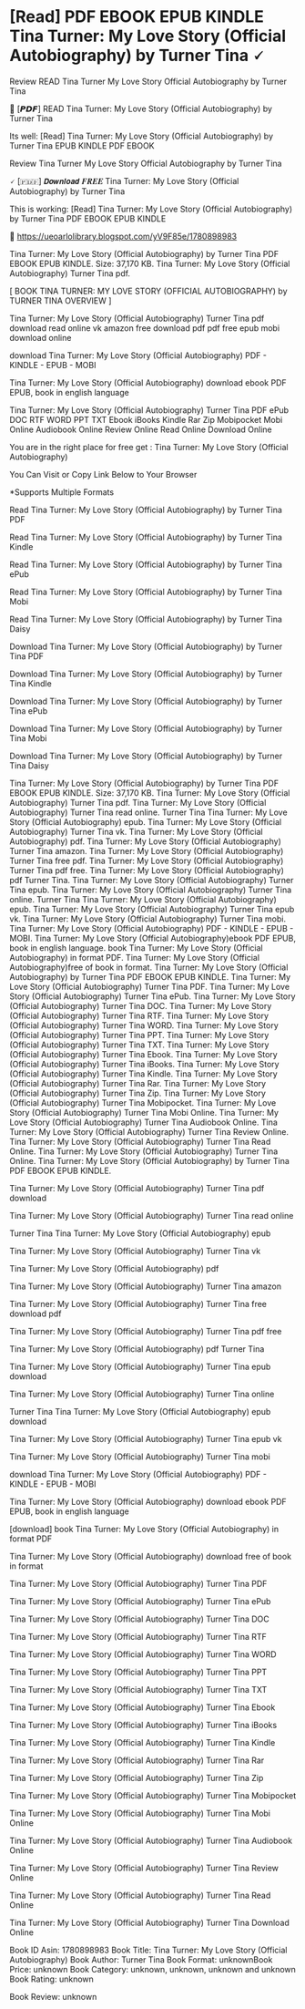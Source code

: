 # [Read] PDF EBOOK EPUB KINDLE Tina Turner: My Love Story (Official Autobiography) by  Turner  Tina 🗸
Review READ Tina Turner My Love Story Official Autobiography by Turner Tina

📒 [𝙋𝘿𝙁] READ Tina Turner: My Love Story (Official Autobiography) by Turner Tina

Its well: [Read] Tina Turner: My Love Story (Official Autobiography) by Turner Tina EPUB KINDLE PDF EBOOK


Review Tina Turner My Love Story Official Autobiography by Turner Tina

🗸 [​🇵​​🇩​​🇫​] 𝘿𝙤𝙬𝙣𝙡𝙤𝙖𝙙 𝑭𝑹𝑬𝑬 Tina Turner: My Love Story (Official Autobiography) by Turner Tina

This is working: [Read] Tina Turner: My Love Story (Official Autobiography) by Turner Tina PDF EBOOK EPUB KINDLE



📢 https://ueoarlolibrary.blogspot.com/yV9F85e/1780898983



Tina Turner: My Love Story (Official Autobiography) by Turner Tina PDF EBOOK EPUB KINDLE. Size: 37,170 KB. Tina Turner: My Love Story (Official Autobiography) Turner Tina pdf.

[ BOOK TINA TURNER: MY LOVE STORY (OFFICIAL AUTOBIOGRAPHY) by TURNER TINA OVERVIEW ]

Tina Turner: My Love Story (Official Autobiography) Turner Tina pdf download read online vk amazon free download pdf pdf free epub mobi download online

download Tina Turner: My Love Story (Official Autobiography) PDF - KINDLE - EPUB - MOBI

Tina Turner: My Love Story (Official Autobiography) download ebook PDF EPUB, book in english language

Tina Turner: My Love Story (Official Autobiography) Turner Tina PDF ePub DOC RTF WORD PPT TXT Ebook iBooks Kindle Rar Zip Mobipocket Mobi Online Audiobook Online Review Online Read Online Download Online

You are in the right place for free get : Tina Turner: My Love Story (Official Autobiography)

You Can Visit or Copy Link Below to Your Browser

*Supports Multiple Formats

Read Tina Turner: My Love Story (Official Autobiography) by Turner Tina PDF

Read Tina Turner: My Love Story (Official Autobiography) by Turner Tina Kindle

Read Tina Turner: My Love Story (Official Autobiography) by Turner Tina ePub

Read Tina Turner: My Love Story (Official Autobiography) by Turner Tina Mobi

Read Tina Turner: My Love Story (Official Autobiography) by Turner Tina Daisy

Download Tina Turner: My Love Story (Official Autobiography) by Turner Tina PDF

Download Tina Turner: My Love Story (Official Autobiography) by Turner Tina Kindle

Download Tina Turner: My Love Story (Official Autobiography) by Turner Tina ePub

Download Tina Turner: My Love Story (Official Autobiography) by Turner Tina Mobi

Download Tina Turner: My Love Story (Official Autobiography) by Turner Tina Daisy

Tina Turner: My Love Story (Official Autobiography) by Turner Tina PDF EBOOK EPUB KINDLE. Size: 37,170 KB. Tina Turner: My Love Story (Official Autobiography) Turner Tina pdf. Tina Turner: My Love Story (Official Autobiography) Turner Tina read online. Turner Tina Tina Turner: My Love Story (Official Autobiography) epub. Tina Turner: My Love Story (Official Autobiography) Turner Tina vk. Tina Turner: My Love Story (Official Autobiography) pdf. Tina Turner: My Love Story (Official Autobiography) Turner Tina amazon. Tina Turner: My Love Story (Official Autobiography) Turner Tina free pdf. Tina Turner: My Love Story (Official Autobiography) Turner Tina pdf free. Tina Turner: My Love Story (Official Autobiography) pdf Turner Tina. Tina Turner: My Love Story (Official Autobiography) Turner Tina epub. Tina Turner: My Love Story (Official Autobiography) Turner Tina online. Turner Tina Tina Turner: My Love Story (Official Autobiography) epub. Tina Turner: My Love Story (Official Autobiography) Turner Tina epub vk. Tina Turner: My Love Story (Official Autobiography) Turner Tina mobi. Tina Turner: My Love Story (Official Autobiography) PDF - KINDLE - EPUB - MOBI. Tina Turner: My Love Story (Official Autobiography)ebook PDF EPUB, book in english language. book Tina Turner: My Love Story (Official Autobiography) in format PDF. Tina Turner: My Love Story (Official Autobiography)free of book in format. Tina Turner: My Love Story (Official Autobiography) by Turner Tina PDF EBOOK EPUB KINDLE. Tina Turner: My Love Story (Official Autobiography) Turner Tina PDF. Tina Turner: My Love Story (Official Autobiography) Turner Tina ePub. Tina Turner: My Love Story (Official Autobiography) Turner Tina DOC. Tina Turner: My Love Story (Official Autobiography) Turner Tina RTF. Tina Turner: My Love Story (Official Autobiography) Turner Tina WORD. Tina Turner: My Love Story (Official Autobiography) Turner Tina PPT. Tina Turner: My Love Story (Official Autobiography) Turner Tina TXT. Tina Turner: My Love Story (Official Autobiography) Turner Tina Ebook. Tina Turner: My Love Story (Official Autobiography) Turner Tina iBooks. Tina Turner: My Love Story (Official Autobiography) Turner Tina Kindle. Tina Turner: My Love Story (Official Autobiography) Turner Tina Rar. Tina Turner: My Love Story (Official Autobiography) Turner Tina Zip. Tina Turner: My Love Story (Official Autobiography) Turner Tina Mobipocket. Tina Turner: My Love Story (Official Autobiography) Turner Tina Mobi Online. Tina Turner: My Love Story (Official Autobiography) Turner Tina Audiobook Online. Tina Turner: My Love Story (Official Autobiography) Turner Tina Review Online. Tina Turner: My Love Story (Official Autobiography) Turner Tina Read Online. Tina Turner: My Love Story (Official Autobiography) Turner Tina Online. Tina Turner: My Love Story (Official Autobiography) by Turner Tina PDF EBOOK EPUB KINDLE.

Tina Turner: My Love Story (Official Autobiography) Turner Tina pdf download

Tina Turner: My Love Story (Official Autobiography) Turner Tina read online

Turner Tina Tina Turner: My Love Story (Official Autobiography) epub

Tina Turner: My Love Story (Official Autobiography) Turner Tina vk

Tina Turner: My Love Story (Official Autobiography) pdf

Tina Turner: My Love Story (Official Autobiography) Turner Tina amazon

Tina Turner: My Love Story (Official Autobiography) Turner Tina free download pdf

Tina Turner: My Love Story (Official Autobiography) Turner Tina pdf free

Tina Turner: My Love Story (Official Autobiography) pdf Turner Tina

Tina Turner: My Love Story (Official Autobiography) Turner Tina epub download

Tina Turner: My Love Story (Official Autobiography) Turner Tina online

Turner Tina Tina Turner: My Love Story (Official Autobiography) epub download

Tina Turner: My Love Story (Official Autobiography) Turner Tina epub vk

Tina Turner: My Love Story (Official Autobiography) Turner Tina mobi

download Tina Turner: My Love Story (Official Autobiography) PDF - KINDLE - EPUB - MOBI

Tina Turner: My Love Story (Official Autobiography) download ebook PDF EPUB, book in english language

[download] book Tina Turner: My Love Story (Official Autobiography) in format PDF

Tina Turner: My Love Story (Official Autobiography) download free of book in format

Tina Turner: My Love Story (Official Autobiography) Turner Tina PDF

Tina Turner: My Love Story (Official Autobiography) Turner Tina ePub

Tina Turner: My Love Story (Official Autobiography) Turner Tina DOC

Tina Turner: My Love Story (Official Autobiography) Turner Tina RTF

Tina Turner: My Love Story (Official Autobiography) Turner Tina WORD

Tina Turner: My Love Story (Official Autobiography) Turner Tina PPT

Tina Turner: My Love Story (Official Autobiography) Turner Tina TXT

Tina Turner: My Love Story (Official Autobiography) Turner Tina Ebook

Tina Turner: My Love Story (Official Autobiography) Turner Tina iBooks

Tina Turner: My Love Story (Official Autobiography) Turner Tina Kindle

Tina Turner: My Love Story (Official Autobiography) Turner Tina Rar

Tina Turner: My Love Story (Official Autobiography) Turner Tina Zip

Tina Turner: My Love Story (Official Autobiography) Turner Tina Mobipocket

Tina Turner: My Love Story (Official Autobiography) Turner Tina Mobi Online

Tina Turner: My Love Story (Official Autobiography) Turner Tina Audiobook Online

Tina Turner: My Love Story (Official Autobiography) Turner Tina Review Online

Tina Turner: My Love Story (Official Autobiography) Turner Tina Read Online

Tina Turner: My Love Story (Official Autobiography) Turner Tina Download Online

Book ID Asin: 1780898983
Book Title: Tina Turner: My Love Story (Official Autobiography)
Book Author: Turner Tina
Book Format: unknownBook Price: unknown
Book Category: unknown, unknown, unknown and unknown
Book Rating: unknown

Book Review: unknown
